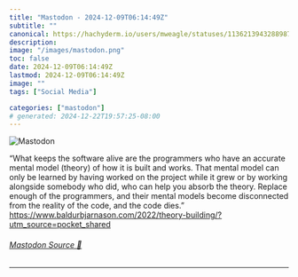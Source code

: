 ```yaml
---
title: "Mastodon - 2024-12-09T06:14:49Z"
subtitle: ""
canonical: https://hachyderm.io/users/mweagle/statuses/113621394328898787
description:
image: "/images/mastodon.png"
toc: false
date: 2024-12-09T06:14:49Z
lastmod: 2024-12-09T06:14:49Z
image: ""
tags: ["Social Media"]

categories: ["mastodon"]
# generated: 2024-12-22T19:57:25-08:00
---
```

![Mastodon](/images/mastodon.png)

<p>“What keeps the software alive are the programmers who have an accurate mental model (theory) of how it is built and works. That mental model can only be learned by having worked on the project while it grew or by working alongside somebody who did, who can help you absorb the theory. Replace enough of the programmers, and their mental models become disconnected from the reality of the code, and the code dies.”<br /><a href="https://www.baldurbjarnason.com/2022/theory-building/?utm_source=pocket_shared" target="_blank" rel="nofollow noopener noreferrer" translate="no"><span class="invisible">https://www.</span><span class="ellipsis">baldurbjarnason.com/2022/theor</span><span class="invisible">y-building/?utm_source=pocket_shared</span></a></p>


###### [Mastodon Source 🐘](https://hachyderm.io/@mweagle/113621394328898787)

___
